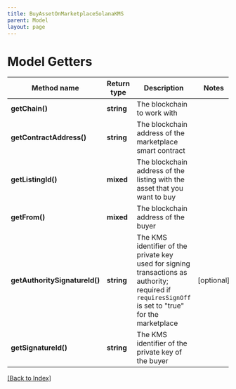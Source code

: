 ```yaml
---
title: BuyAssetOnMarketplaceSolanaKMS
parent: Model
layout: page
---
```


# Model Getters

Method name | Return type | Description | Notes
------------ | ------------- | ------------- | -------------
**getChain()** | **string** | The blockchain to work with |
**getContractAddress()** | **string** | The blockchain address of the marketplace smart contract |
**getListingId()** | **mixed** | The blockchain address of the listing with the asset that you want to buy |
**getFrom()** | **mixed** | The blockchain address of the buyer |
**getAuthoritySignatureId()** | **string** | The KMS identifier of the private key used for signing transactions as authority; required if <code>requiresSignOff</code> is set to "true" for the marketplace | [optional]
**getSignatureId()** | **string** | The KMS identifier of the private key of the buyer |

[[Back to Index]](../index.md)
